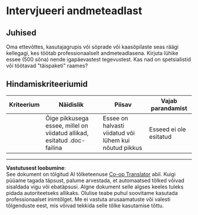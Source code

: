 <!--
CO_OP_TRANSLATOR_METADATA:
{
  "original_hash": "70d65aeddc06170bc1aed5b27805f930",
  "translation_date": "2025-10-11T11:30:06+00:00",
  "source_file": "1-Introduction/4-techniques-of-ML/assignment.md",
  "language_code": "et"
}
-->
# Intervjueeri andmeteadlast

## Juhised

Oma ettevõttes, kasutajagrupis või sõprade või kaasõpilaste seas räägi kellegagi, kes töötab professionaalselt andmeteadlasena. Kirjuta lühike essee (500 sõna) nende igapäevastest tegevustest. Kas nad on spetsialistid või töötavad "täispaketi" raames?

## Hindamiskriteeriumid

| Kriteerium | Näidislik                                                                            | Piisav                                                            | Vajab parandamist     |
| ---------- | ------------------------------------------------------------------------------------ | ----------------------------------------------------------------- | --------------------- |
|            | Õige pikkusega essee, millel on viidatud allikad, esitatud .doc-failina              | Essee on halvasti viidatud või lühem kui nõutud pikkus            | Esseed ei ole esitatud |

---

**Vastutusest loobumine**:  
See dokument on tõlgitud AI tõlketeenuse [Co-op Translator](https://github.com/Azure/co-op-translator) abil. Kuigi püüame tagada täpsust, palume arvestada, et automaatsed tõlked võivad sisaldada vigu või ebatäpsusi. Algne dokument selle algses keeles tuleks pidada autoriteetseks allikaks. Olulise teabe puhul soovitame kasutada professionaalset inimtõlget. Me ei vastuta arusaamatuste või valesti tõlgenduste eest, mis võivad tekkida selle tõlke kasutamise tõttu.